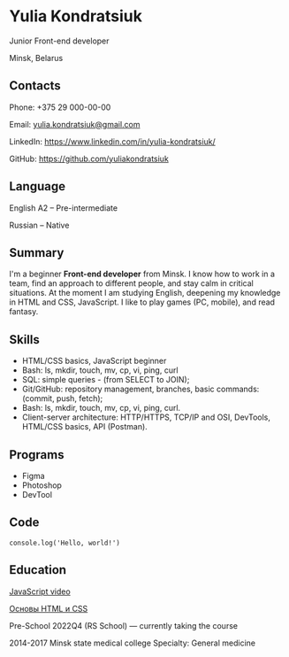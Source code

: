 # Yulia Kondratsiuk

Junior Front-end developer

Minsk, Belarus

## Contacts

Phone: +375 29 000-00-00

Email: yulia.kondratsiuk@gmail.com

LinkedIn: https://www.linkedin.com/in/yulia-kondratsiuk/

GitHub: https://github.com/yuliakondratsiuk

## Language

English A2 – Pre-intermediate

Russian – Native

## Summary

I'm a beginner **Front-end developer** from Minsk. I know how to work in a team, find an approach to different people, and stay calm in critical situations. At the moment I am studying English, deepening my knowledge in HTML and CSS, JavaScript. I like to play games (PC, mobile), and read fantasy.

## Skills

- HTML/CSS basics, JavaScript beginner
- Bash: ls, mkdir, touch, mv, cp, vi, ping, curl
- SQL: simple queries - (from SELECT to JOIN);
- Git/GitHub: repository management, branches, basic commands: (commit, push, fetch);
- Bash: ls, mkdir, touch, mv, cp, vi, ping, curl.
- Client-server architecture: HTTP/HTTPS, TCP/IP and OSI, DevTools, HTML/CSS basics, API (Postman).

## Programs

- Figma
- Photoshop
- DevTool

## Code

    console.log('Hello, world!')

## Education

[JavaScript video](https://youtu.be/CxgOKJh4zWE)

[Основы HTML и CSS](https://stepik.org/course/52164/info)

Pre-School 2022Q4 (RS School) — currently taking the course

2014-2017 Minsk state medical college Specialty: General medicine
